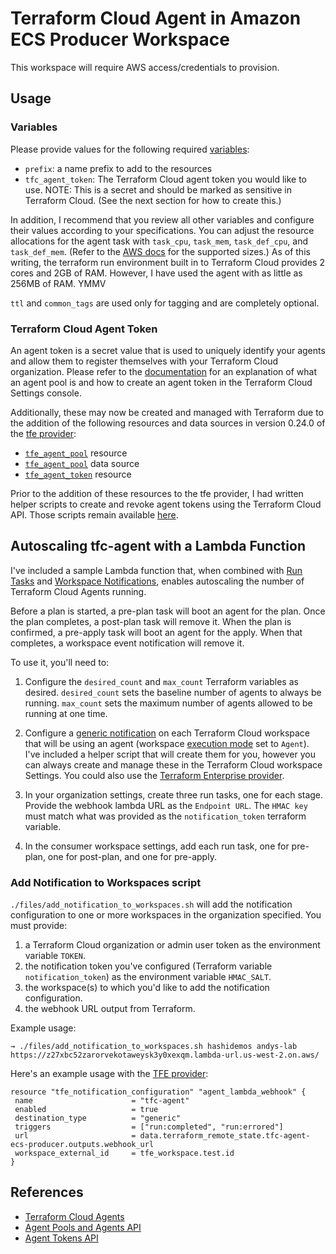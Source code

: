 # Terraform Cloud Agent in Amazon ECS Producer Workspace

This workspace will require AWS access/credentials to provision.

## Usage

### Variables
Please provide values for the following required [variables](https://www.terraform.io/docs/language/values/variables.html#assigning-values-to-root-module-variables):
* `prefix`: a name prefix to add to the resources
* `tfc_agent_token`: The Terraform Cloud agent token you would like to use. NOTE: This is a secret and should be marked as sensitive in Terraform Cloud. (See the next section for how to create this.)

In addition, I recommend that you review all other variables and configure their values according to your specifications. You can adjust the resource allocations for the agent task with `task_cpu`, `task_mem`, `task_def_cpu`, and `task_def_mem`. (Refer to the [AWS docs](https://docs.aws.amazon.com/AmazonECS/latest/developerguide/task_definition_parameters.html#task_size) for the supported sizes.) As of this writing, the terraform run environment built in to Terraform Cloud provides 2 cores and 2GB of RAM. However, I have used the agent with as little as 256MB of RAM. YMMV

`ttl` and `common_tags` are used only for tagging and are completely optional.

### Terraform Cloud Agent Token
An agent token is a secret value that is used to uniquely identify your agents and allow them to register themselves with your Terraform Cloud organization. Please refer to the [documentation](https://www.terraform.io/docs/cloud/agents/index.html#managing-agent-pools) for an explanation of what an agent pool is and how to create an agent token in the Terraform Cloud Settings console.

Additionally, these may now be created and managed with Terraform due to the addition of the following resources and data sources in version 0.24.0 of the [tfe provider](https://registry.terraform.io/providers/hashicorp/tfe/latest):
* [`tfe_agent_pool`](https://registry.terraform.io/providers/hashicorp/tfe/latest/docs/resources/agent_pool) resource
* [`tfe_agent_pool`](https://registry.terraform.io/providers/hashicorp/tfe/latest/docs/data-sources/agent_pool) data source
* [`tfe_agent_token`](https://registry.terraform.io/providers/hashicorp/tfe/latest/docs/resources/agent_token) resource

Prior to the addition of these resources to the tfe provider, I had written helper scripts to create and revoke agent tokens using the Terraform Cloud API. Those scripts remain available [here](files/README.md).

## Autoscaling tfc-agent with a Lambda Function
I've included a sample Lambda function that, when combined with [Run Tasks](https://developer.hashicorp.com/terraform/cloud-docs/workspaces/settings/run-tasks) and [Workspace Notifications](https://www.terraform.io/docs/cloud/workspaces/notifications.html), enables autoscaling the number of Terraform Cloud Agents running.

Before a plan is started, a pre-plan task will boot an agent for the plan. Once the plan completes, a post-plan task will remove it. When the plan is confirmed, a pre-apply task will boot an agent for the apply. When that completes, a workspace event notification will remove it.

To use it, you'll need to:
1. Configure the `desired_count` and `max_count` Terraform variables as desired. `desired_count` sets the baseline number of agents to always be running. `max_count` sets the maximum number of agents allowed to be running at one time.

2. Configure a [generic notification](https://www.terraform.io/docs/cloud/workspaces/notifications.html#creating-a-notification-configuration) on each Terraform Cloud workspace that will be using an agent (workspace [execution mode](https://www.terraform.io/docs/cloud/workspaces/settings.html#execution-mode) set to `Agent`). I've included a helper script that will create them for you, however you can always create and manage these in the Terraform Cloud workspace Settings. You could also use the [Terraform Enterprise provider](https://registry.terraform.io/providers/hashicorp/tfe/latest/docs).

3. In your organization settings, create three run tasks, one for each stage. Provide the webhook lambda URL as the `Endpoint URL`. The `HMAC key` must match what was provided as the `notification_token` terraform variable.

4. In the consumer workspace settings, add each run task, one for pre-plan, one for post-plan, and one for pre-apply. 

### Add Notification to Workspaces script

`./files/add_notification_to_workspaces.sh` will add the notification configuration to one or more workspaces in the organization specified. You must provide:
1. a Terraform Cloud organization or admin user token as the environment variable `TOKEN`.
2. the notification token you've configured (Terraform variable `notification_token`) as the environment variable `HMAC_SALT`.
3. the workspace(s) to which you'd like to add the notification configuration.
4. the webhook URL output from Terraform.

Example usage:
```
→ ./files/add_notification_to_workspaces.sh hashidemos andys-lab https://z27xbc52zarorvekotaweysk3y0xexqm.lambda-url.us-west-2.on.aws/
```

Here's an example usage with the [TFE provider](https://registry.terraform.io/providers/hashicorp/tfe/latest/docs):
```
resource "tfe_notification_configuration" "agent_lambda_webhook" {
 name                      = "tfc-agent"
 enabled                   = true
 destination_type          = "generic"
 triggers                  = ["run:completed", "run:errored"]
 url                       = data.terraform_remote_state.tfc-agent-ecs-producer.outputs.webhook_url
 workspace_external_id     = tfe_workspace.test.id
}
```

## References
* [Terraform Cloud Agents](https://www.terraform.io/docs/cloud/workspaces/agent.html)
* [Agent Pools and Agents API](https://www.terraform.io/docs/cloud/api/agents.html)
* [Agent Tokens API](https://www.terraform.io/docs/cloud/api/agent-tokens.html)
